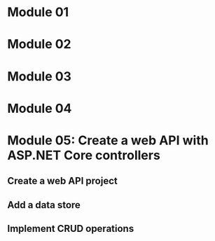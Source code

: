 # Module 01

# Module 02

# Module 03

# Module 04

# Module 05: Create a web API with ASP.NET Core controllers
## Create a web API project
## Add a data store
## Implement CRUD operations
